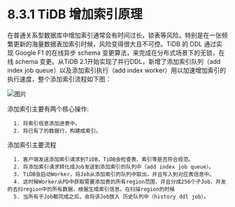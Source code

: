 # 8.3.1 TiDB 增加索引原理

在普通关系型数据库中增加索引通常会有时间过长，锁表等风险。特别是在一张频繁更新的海量数据表加索引时候，风险变得很大且不可控。TiDB 的 DDL 通过实现 Google F1 的在线异步 schema 变更算法，来完成在分布式场景下的无锁，在线 schema 变更。从TiDB 2.1开始实现了并行DDL，新增了添加索引队列（add index job queue）以及添加索引执行（add index worker）用以加速增加索引的执行速度，整个添加索引流程如下图：

![图片](https://uploader.shimo.im/f/gniP9JygA9AG4NHH.png!thumbnail)

添加索引主要有两个核心操作:

      1. 将索引信息添加进表中。 
      2. 将已有了的数据行，构建成索引。

添加索引主要流程

      1. 客户端发送添加索引请求到TiDB，TiDB会检查表、索引等是否符合规范。
      2. 将添加索引请求转化成Job发送到添加索引的队列中（add index job queue）。
      3. TiDB会启动Worker，将Job从添加索引的队列中取出，并且写入到对应表信息中。
      4. 这时候Worker从PD中获取需要添加表的所有region范围，并且分成256个子Job，并发的去扫region中的所有数据，根据生成索引信息。在扫描region的时候
      5. 当所有子Job都完成之后，会将该Job放入 历史队列中（history ddl job）。
